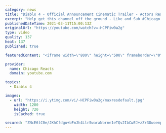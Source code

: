 ```yaml
---
category: news
title: "Diablo 4 - Official Announcement Cinematic Trailer - Actors React"
excerpt: "Help get this channel off the ground - Like and Sub #Chicago #Blind #React."
publishedDateTime: 2021-03-11T15:00:13Z
originalUrl: "https://youtube.com/watch?v=-HCPFiw0a2g"
type: video
quality: 137
heat: 137
published: true

featuredContent: "<iframe width=\"800\" height=\"500\" frameborder=\"0\" src=\"https://www.youtube.com/embed/-HCPFiw0a2g\" allow=\"accelerometer; autoplay; encrypted-media; gyroscope; picture-in-picture\" allowfullscreen></iframe>"

provider:
  name: Chicago Reacts
  domain: youtube.com

topics:
  - Diablo 4

images:
  - url: "https://i.ytimg.com/vi/-HCPFiw0a2g/maxresdefault.jpg"
    width: 1280
    height: 720
    isCached: true

secured: "ZNcE6lC0e/JKhCfdgu+bFnJh4LlrSwaraNbrne1eTQv2IbCwEJ+zZr3OwoempSnF5vGdwOCjBBAqr1dYrbT/diRnYv3Mc2T8hpCZx/+MZsMjAat+sNgW68YFtXgA8kYGc3bwzkw5sWFN2mCxDT2g2keP9SrCTMP2DfuSLsrnnK+pNHQcfQOPNzdth/6sEhv441TvJuLloXyRhm2DgFJqw1cIpBmJaSjrgcD+QyrNH/vJo/J0Xfolh0TFmvbzbcsW5eIUX/RXw2FHinbkuGqdWpv7L5fzwscyK0fcwf1KY8HwWlzO0WNk3K6RY8RwYSRNXjnAICa2XIIcwKBOnzIqS1J2HRLbukNsw4TPdTxMMYF5nWAC9oenel/86z61xYq0ypjwRxvfGb3zWcv7qR77ocmKXz44NXN7b+/4f2yGJHOsykTu0e2xVKr0dGf0K+3R;5/ZvnqS3vObP6N9Gu0tt9g=="
---
```


